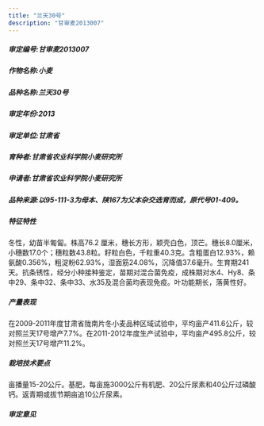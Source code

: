 ```yaml
---
title: "兰天30号"
description: "甘审麦2013007"
---
```

##### 审定编号:甘审麦2013007

##### 作物名称:小麦

##### 品种名称:兰天30号

##### 审定年份:2013

##### 审定单位:甘肃省

##### 育种者:甘肃省农业科学院小麦研究所

##### 申请者:甘肃省农业科学院小麦研究所

##### 品种来源:以95-111-3为母本、陕167为父本杂交选育而成，原代号01-409。

##### 特征特性
冬性，幼苗半匍匐。株高76.2 厘米，穗长方形，颖壳白色，顶芒。穗长8.0厘米，小穗数17.0个；穗粒数43.8粒。籽粒白色，千粒重40.3克。含粗蛋白12.93%，赖氨酸0.356%，粗淀粉62.93%，湿面筋24.08%，沉降值37.6毫升。生育期241天。抗条锈性，经分小种接种鉴定，苗期对混合菌免疫，成株期对水4、Hy8、条中29、条中32、条中33、水35及混合菌均表现免疫。叶功能期长，落黄性好。

##### 产量表现
在2009-2011年度甘肃省陇南片冬小麦品种区域试验中，平均亩产411.6公斤，较对照兰天17号增产7.7%。在2011-2012年度生产试验中，平均亩产495.8公斤，较对照兰天17号增产11.2%。

##### 栽培技术要点
亩播量15-20公斤。基肥，每亩施3000公斤有机肥、20公斤尿素和40公斤过磷酸钙。返青期或拔节期亩追10公斤尿素。

##### 审定意见

